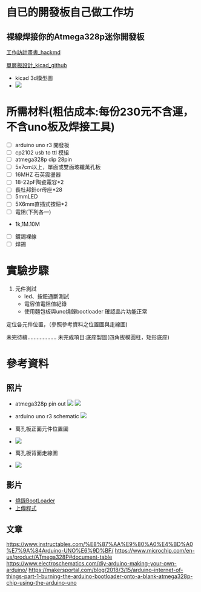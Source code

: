 # 自已的開發板自己做工作坊
## 裸線焊接你的Atmega328p迷你開發板
[工作訪計畫書_hackmd](https://hackmd.io/4ialXZNIRGWbu7fYnHaSIw?both)

[單層板設計_kicad_github](https://github.com/chenlotung/atmega328pSmallest_EVB)
- kicad 3d模型圖
- ![](https://i.imgur.com/sa9PwSL.jpg)


# 所需材料(粗估成本:每份230元不含運，不含uno板及焊接工具)
- [ ] arduino uno r3 開發板
- [ ] cp2102 usb to ttl 模組
- [ ] atmega328p dip 28pin
- [ ] 5x7cm以上，單面或雙面玻纖萬孔板
- [ ] 16MHZ 石英震盪器
- [ ] 18-22pF陶瓷電容*2
- [ ] 長杜邦針or母座*28
- [ ] 5mmLED
- [ ] 5X6mm直插式按鈕*2
- [ ] 電阻(下列各一)
- 1k,1M.10M 
- [ ] 鍍錫裸線
- [ ] 焊錫

# 實驗步驟
1. 元件測試
    -  led、按鈕通斷測試
    -  電容值電阻值紀錄
    -  使用麵包板與uno燒錄bootloader 確認晶片功能正常

定位各元件位置，（參照參考資料之位置圖與走線圖)

未完待續...................
未完成項目:底座製圖(四角拔模圓柱，矩形底座)
# 參考資料
## 照片 
- atmega328p pin out
![](https://img.ruten.com.tw/s1/4/15/e1/21301169429985_424.jpg)
![](https://img.ruten.com.tw/s1/4/15/e1/21301169429985_318.jpg)
- arduino uno r3 schematic
![](https://electronoobs.com/images/Arduino/tut_31/arduino_uno_scheamtic.png)
- 萬孔板正面元件位置圖
- ![](https://i.imgur.com/sWUdLk9.jpg)

- 萬孔板背面走線圖
- ![](https://i.imgur.com/kPIMdNf.jpg)

## 影片



* [燒錄BootLoader](https://www.youtube.com/watch?v=smr9EddIL3Q)
* [上傳程式](https://www.youtube.com/watch?v=cvyq-qohljg)
## 文章
https://www.instructables.com/%E8%87%AA%E9%80%A0%E4%BD%A0%E7%9A%84Arduino-UNO%E6%9D%BF/
https://www.microchip.com/en-us/product/ATmega328P#document-table
https://www.electroschematics.com/diy-arduino-making-your-own-arduino/
https://makersportal.com/blog/2018/3/15/arduino-internet-of-things-part-1-burning-the-arduino-bootloader-onto-a-blank-atmega328p-chip-using-the-arduino-uno

